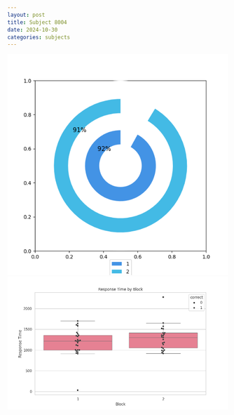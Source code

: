 ```yaml
---
layout: post
title: Subject 8004
date: 2024-10-30
categories: subjects
---
```


![](data/8004/run-29/8004__acc_test.png)
![](data/8004/run-29/8004_rt.png)
